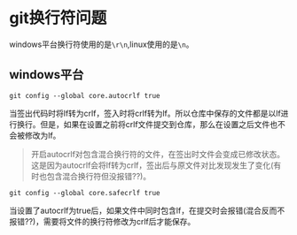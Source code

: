 # git换行符问题

windows平台换行符使用的是`\r\n`,linux使用的是`\n`。

## windows平台

`git config --global core.autocrlf true`

当签出代码时将lf转为crlf，签入时将crlf转为lf。所以仓库中保存的文件都是以lf进行换行。但是，如果在设置之前将crlf文件提交到仓库，那么在设置之后文件也不会被修改为lf。

>开启autocrlf对包含混合换行符的文件，在签出时文件会变成已修改状态。这是因为autocrlf会将lf转为crlf，签出后与原文件对比发现发生了变化(有时也包含混合换行符但没报错??)。


`git config --global core.safecrlf true`

当设置了autocrlf为true后，如果文件中同时包含lf，在提交时会报错(混合反而不报错??)，需要将文件的换行符修改为crlf后才能保存。

 